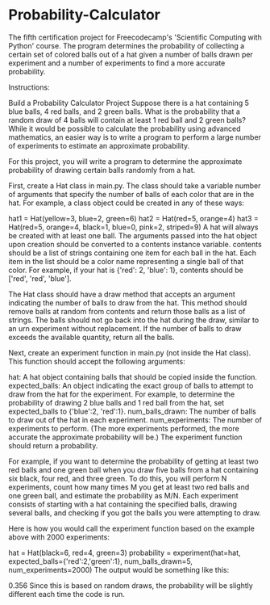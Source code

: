 # Probability-Calculator
The fifth certification project for Freecodecamp's 'Scientific Computing with Python' course. The program determines the probability of collecting a certain set of colored balls out of a hat given a number of balls drawn per experiment and a number of experiments to find a more accurate probability.



Instructions:

Build a Probability Calculator Project
Suppose there is a hat containing 5 blue balls, 4 red balls, and 2 green balls. What is the probability that a random draw of 4 balls will contain at least 1 red ball and 2 green balls? While it would be possible to calculate the probability using advanced mathematics, an easier way is to write a program to perform a large number of experiments to estimate an approximate probability.

For this project, you will write a program to determine the approximate probability of drawing certain balls randomly from a hat.

First, create a Hat class in main.py. The class should take a variable number of arguments that specify the number of balls of each color that are in the hat. For example, a class object could be created in any of these ways:

hat1 = Hat(yellow=3, blue=2, green=6)
hat2 = Hat(red=5, orange=4)
hat3 = Hat(red=5, orange=4, black=1, blue=0, pink=2, striped=9)
A hat will always be created with at least one ball. The arguments passed into the hat object upon creation should be converted to a contents instance variable. contents should be a list of strings containing one item for each ball in the hat. Each item in the list should be a color name representing a single ball of that color. For example, if your hat is {'red': 2, 'blue': 1}, contents should be ['red', 'red', 'blue'].

The Hat class should have a draw method that accepts an argument indicating the number of balls to draw from the hat. This method should remove balls at random from contents and return those balls as a list of strings. The balls should not go back into the hat during the draw, similar to an urn experiment without replacement. If the number of balls to draw exceeds the available quantity, return all the balls.

Next, create an experiment function in main.py (not inside the Hat class). This function should accept the following arguments:

hat: A hat object containing balls that should be copied inside the function.
expected_balls: An object indicating the exact group of balls to attempt to draw from the hat for the experiment. For example, to determine the probability of drawing 2 blue balls and 1 red ball from the hat, set expected_balls to {'blue':2, 'red':1}.
num_balls_drawn: The number of balls to draw out of the hat in each experiment.
num_experiments: The number of experiments to perform. (The more experiments performed, the more accurate the approximate probability will be.)
The experiment function should return a probability.

For example, if you want to determine the probability of getting at least two red balls and one green ball when you draw five balls from a hat containing six black, four red, and three green. To do this, you will perform N experiments, count how many times M you get at least two red balls and one green ball, and estimate the probability as M/N. Each experiment consists of starting with a hat containing the specified balls, drawing several balls, and checking if you got the balls you were attempting to draw.

Here is how you would call the experiment function based on the example above with 2000 experiments:

hat = Hat(black=6, red=4, green=3)
probability = experiment(hat=hat,
                  expected_balls={'red':2,'green':1},
                  num_balls_drawn=5,
                  num_experiments=2000)
The output would be something like this:

0.356
Since this is based on random draws, the probability will be slightly different each time the code is run.
